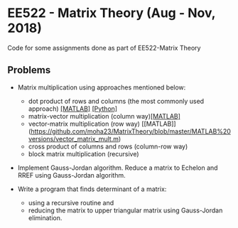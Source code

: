 # EE522 - Matrix Theory (Aug - Nov, 2018)
Code for some assignments done as part of EE522-Matrix Theory

## Problems

-  Matrix multiplication using approaches mentioned below:
   - dot product of rows and columns (the most commonly used approach) [[MATLAB]](https://github.com/moha23/MatrixTheory/blob/master/MATLAB%20versions/matrixMultRowCol.m) [[Python]](https://github.com/moha23/MatrixTheory/blob/master/Python%20Versions/matrixMultRowCol.py)
   - matrix-vector multiplication (column way)[[MATLAB]](https://github.com/moha23/MatrixTheory/blob/master/MATLAB%20versions/matrix_vector_mult.m)
   - vector-matrix multiplication (row way) [[MATLAB]] (https://github.com/moha23/MatrixTheory/blob/master/MATLAB%20versions/vector_matrix_mult.m)
   - cross product of columns and rows (column-row way)
   - block matrix multiplication (recursive)
   
-  Implement Gauss-Jordan algorithm. Reduce a matrix to Echelon and RREF using Gauss-Jordan algorithm.

-  Write a program that finds determinant of a matrix:
   - using a recursive routine and 
   - reducing the matrix to upper triangular matrix using Gauss-Jordan elimination.
  

